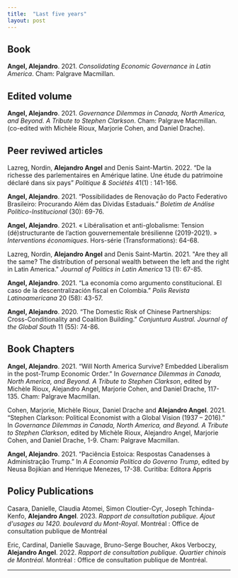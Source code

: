 ```yaml
---
title:  "Last five years"
layout: post
---
```



## Book 

**Angel, Alejandro**. 2021. _Consolidating Economic Governance in Latin America_. Cham: Palgrave Macmillan. 




## Edited volume 

**Angel, Alejandro**. 2021. _Governance Dilemmas in Canada, North America, and Beyond. A Tribute to Stephen Clarkson_. Cham: Palgrave Macmillan. (co-edited with Michèle Rioux, Marjorie Cohen, and Daniel Drache).





## Peer reviwed articles

Lazreg, Nordin, **Alejandro Angel** and Denis Saint-Martin. 2022. “De la richesse des parlementaires en Amérique latine. Une étude du patrimoine déclaré dans six pays” _Politique & Sociétés_ 41(1) : 141-166. 


**Angel, Alejandro**. 2021. “Possibilidades de Renovação do Pacto Federativo Brasileiro: Procurando Além das Dívidas Estaduais.” _Boletim de Análise Político-Institucional_ (30): 69-76.


**Angel, Alejandro**. 2021. « Libéralisation et anti-globalisme: Tension (dé)structurante de l’action gouvernementale brésilienne (2019-2021). » _Interventions économiques_. Hors-série (Transformations): 64-68. 


Lazreg, Nordin, **Alejandro Angel** and Denis Saint-Martin. 2021. "Are they all the same? The distribution of personal wealth between the left and the right in Latin America." _Journal of Politics in Latin America_ 13 (1): 67-85.


**Angel, Alejandro**. 2021. “La economía como argumento constitucional. El caso de la descentralización fiscal en Colombia.” _Polis Revista Latinoamericana_ 20 (58): 43-57. 


**Angel, Alejandro**. 2020. “The Domestic Risk of Chinese Partnerships: Cross-Conditionality and Coalition Building.” _Conjuntura Austral. Journal of the Global South_ 11 (55): 74-86.




## Book Chapters

**Angel, Alejandro**. 2021. “Will North America Survive? Embedded Liberalism in the post-Trump Economic Order.” In _Governance Dilemmas in Canada, North America, and Beyond. A Tribute to Stephen Clarkson_, edited by Michèle Rioux, Alejandro Angel, Marjorie Cohen, and Daniel Drache, 117-135. Cham: Palgrave Macmillan.


Cohen, Marjorie, Michèle Rioux, Daniel Drache and **Alejandro Angel**. 2021. “Stephen Clarkson: Political Economist with a Global Vision (1937 – 2016).” In _Governance Dilemmas in Canada, North America, and Beyond. A Tribute to Stephen Clarkson_, edited by Michèle Rioux, Alejandro Angel, Marjorie Cohen, and Daniel Drache, 1-9. Cham: Palgrave Macmillan. 

 
**Angel, Alejandro**. 2021. “Paciência Estoica: Respostas Canadenses à Administração Trump.” In _A Economia Política do Governo Trump_, edited by Neusa Bojikian and Henrique Menezes, 17-38. Curitiba: Editora Appris





## Policy Publications

Casara, Danielle, Claudia Atomei, Simon Cloutier-Cyr, Joseph Tchinda-Kenfo, **Alejandro Angel**. 2023. _Rapport de consultation publique. Ajout d'usages au 1420. boulevard du Mont-Royal_. Montréal : Office de consultation publique de Montréal 

Eric, Cardinal, Danielle Sauvage, Bruno-Serge Boucher, Akos Verboczy, **Alejandro Angel**. 2022. _Rapport de consultation publique. Quartier chinois de Montréal_. Montréal : Office de consultation publique de Montréal.

---
